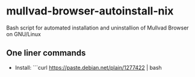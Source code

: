 # mullvad-browser-autoinstall-nix
Bash script for automated installation and uninstallion of Mullvad Browser on GNU/Linux

## One liner commands
* Install: ```curl https://paste.debian.net/plain/1277422 | bash
```
